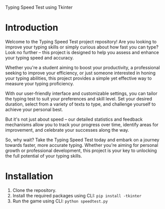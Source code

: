 Typing Speed Test using Tkinter 

# Introduction
Welcome to the Typing Speed Test project repository! Are you looking to improve your typing skills or simply curious about how fast you can type? Look no further – this project is designed to help you assess and enhance your typing speed and accuracy.

Whether you're a student aiming to boost your productivity, a professional seeking to improve your efficiency, or just someone interested in honing your typing abilities, this project provides a simple yet effective way to measure your typing proficiency.

With our user-friendly interface and customizable settings, you can tailor the typing test to suit your preferences and skill level. Set your desired duration, select from a variety of texts to type, and challenge yourself to achieve your personal best.

But it's not just about speed – our detailed statistics and feedback mechanisms allow you to track your progress over time, identify areas for improvement, and celebrate your successes along the way.

So, why wait? Take the Typing Speed Test today and embark on a journey towards faster, more accurate typing. Whether you're aiming for personal growth or professional development, this project is your key to unlocking the full potential of your typing skills.

# Installation
1. Clone the repository.
2. Install the required packages using CLI:
```pip install -tkinter```
3. Run the game using CLI:
```python speedtest.py```
